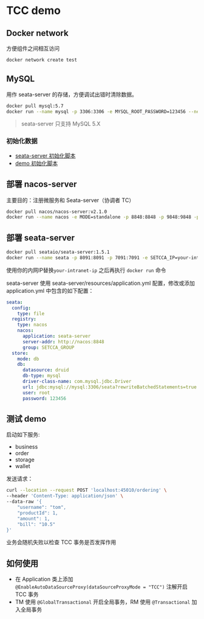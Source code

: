 # TCC demo

## Docker network

方便组件之间相互访问

```bash
docker network create test
```

## MySQL

用作 seata-server 的存储，方便调试出错时清除数据。

```bash
docker pull mysql:5.7
docker run --name mysql -p 3306:3306 -e MYSQL_ROOT_PASSWORD=123456 --network test -d mysql:5.7
```

> seata-server 只支持 MySQL 5.X

### 初始化数据

- [seata-server 初始化脚本](https://github.com/seata/seata/blob/develop/script/server/db/mysql.sql)
- [demo 初始化脚本](script/tcc-init.sql)

## 部署 nacos-server

主要目的：注册微服务和 Seata-server（协调者 TC）

```bash
docker pull nacos/nacos-server:v2.1.0
docker run --name nacos -e MODE=standalone -p 8848:8848 -p 9848:9848 -p 9849:9849 --network test -d nacos/nacos-server:v2.1.0
```

## 部署 seata-server

```bash
docker pull seataio/seata-server:1.5.1
docker run --name seata -p 8091:8091 -p 7091:7091 -e SETCCA_IP=your-intranet-ip --network test -d seataio/seata-server:1.5.1 
```

使用你的内网IP替换`your-intranet-ip` 之后再执行 `docker run` 命令

seata-server 使用 seata-server/resources/application.yml 配置，修改或添加 application.yml 中包含的如下配置：

```yaml
seata:
  config:
    type: file
  registry:
    type: nacos
    nacos:
      application: seata-server
      server-addr: http://nacos:8848
      group: SETCCA_GROUP
  store:
    mode: db
    db:
      datasource: druid
      db-type: mysql
      driver-class-name: com.mysql.jdbc.Driver
      url: jdbc:mysql://mysql:3306/seata?rewriteBatchedStatements=true
      user: root
      password: 123456
```

## 测试 demo

启动如下服务:

- business
- order
- storage
- wallet

发送请求：

```bash
curl --location --request POST 'localhost:45010/ordering' \
--header 'Content-Type: application/json' \
--data-raw '{
    "username": "tom",
    "productId": 1,
    "amount": 1,
    "bill": "10.5"
}'
```

业务会随机失败以检查 TCC 事务是否发挥作用

## 如何使用

- 在 Application 类上添加 `@EnableAutoDataSourceProxy(dataSourceProxyMode = "TCC")` 注解开启 TCC 事务
- TM 使用 `@GlobalTransactional` 开启全局事务，RM 使用 `@Transactional` 加入全局事务
